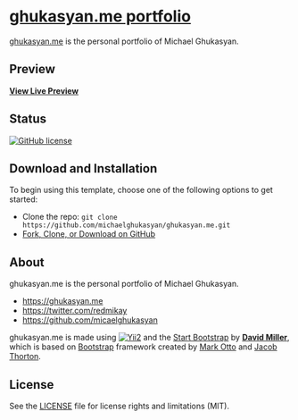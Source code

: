 # [ghukasyan.me portfolio](https://ghukasyan.me/)

[ghukasyan.me](https://ghukasyan.me/) is the personal portfolio of Michael Ghukasyan.

## Preview

**[View Live Preview](https://ghukasyan.me/)**

## Status

[![GitHub license](https://img.shields.io/badge/license-MIT-blue.svg)](https://raw.githubusercontent.com/michaelghukasyan/ghukasyan.me/master/LICENSE)

## Download and Installation

To begin using this template, choose one of the following options to get started:
* Clone the repo: `git clone https://github.com/michaelghukasyan/ghukasyan.me.git`
* [Fork, Clone, or Download on GitHub](https://github.com/michaelghukasyan/ghukasyan.me)

## About

ghukasyan.me is the personal portfolio of Michael Ghukasyan.

* https://ghukasyan.me
* https://twitter.com/redmikay
* https://github.com/micaelghukasyan

ghukasyan.me is made using [![Yii2](https://img.shields.io/badge/Powered_by-Yii_Framework-green.svg?style=flat)](https://www.yiiframework.com/) and the [Start Bootstrap](https://startbootstrap.com/) by **[David Miller](http://davidmiller.io/)**, which is based on [Bootstrap](http://getbootstrap.com/) framework created by [Mark Otto](https://twitter.com/mdo) and [Jacob Thorton](https://twitter.com/fat).

## License

See the [LICENSE](https://github.com/michaelghukasyan/ghukasyan.me/blob/gh-pages/LICENSE) file for license rights and limitations (MIT).
